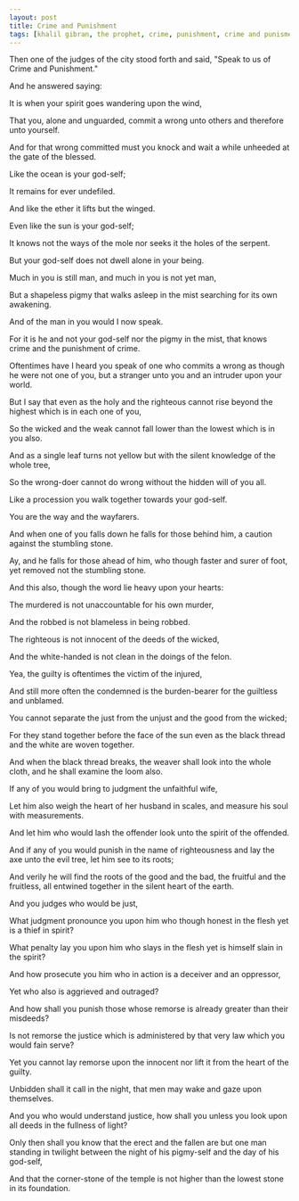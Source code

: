 ```yaml
---
layout: post
title: Crime and Punishment
tags: [khalil gibran, the prophet, crime, punishment, crime and punisment, poetry]
---
```


Then one of the judges of the city stood forth and said, "Speak to us of Crime and Punishment."

And he answered saying:

It is when your spirit goes wandering upon the wind,

That you, alone and unguarded, commit a wrong unto others and therefore unto yourself.

And for that wrong committed must you knock and wait a while unheeded at the gate of the blessed.

Like the ocean is your god-self;

It remains for ever undefiled.

And like the ether it lifts but the winged.

Even like the sun is your god-self;

It knows not the ways of the mole nor seeks it the holes of the serpent.

But your god-self does not dwell alone in your being.

Much in you is still man, and much in you is not yet man,

But a shapeless pigmy that walks asleep in the mist searching for its own awakening.

And of the man in you would I now speak.

For it is he and not your god-self nor the pigmy in the mist, that knows crime and the punishment of crime.

Oftentimes have I heard you speak of one who commits a wrong as though he were not one of you, but a stranger unto you and an intruder upon your world.

But I say that even as the holy and the righteous cannot rise beyond the highest which is in each one of you,

So the wicked and the weak cannot fall lower than the lowest which is in you also.

And as a single leaf turns not yellow but with the silent knowledge of the whole tree,

So the wrong-doer cannot do wrong without the hidden will of you all.

Like a procession you walk together towards your god-self.

You are the way and the wayfarers.

And when one of you falls down he falls for those behind him, a caution against the stumbling stone.

Ay, and he falls for those ahead of him, who though faster and surer of foot, yet removed not the stumbling stone.

And this also, though the word lie heavy upon your hearts:

The murdered is not unaccountable for his own murder,

And the robbed is not blameless in being robbed.

The righteous is not innocent of the deeds of the wicked,

And the white-handed is not clean in the doings of the felon.

Yea, the guilty is oftentimes the victim of the injured,

And still more often the condemned is the burden-bearer for the guiltless and unblamed.

You cannot separate the just from the unjust and the good from the wicked;

For they stand together before the face of the sun even as the black thread and the white are woven together.

And when the black thread breaks, the weaver shall look into the whole cloth, and he shall examine the loom also.

If any of you would bring to judgment the unfaithful wife,

Let him also weigh the heart of her husband in scales, and measure his soul with measurements.

And let him who would lash the offender look unto the spirit of the offended.

And if any of you would punish in the name of righteousness and lay the axe unto the evil tree, let him see to its roots;

And verily he will find the roots of the good and the bad, the fruitful and the fruitless, all entwined together in the silent heart of the earth.

And you judges who would be just,

What judgment pronounce you upon him who though honest in the flesh yet is a thief in spirit?

What penalty lay you upon him who slays in the flesh yet is himself slain in the spirit?

And how prosecute you him who in action is a deceiver and an oppressor,

Yet who also is aggrieved and outraged?

And how shall you punish those whose remorse is already greater than their misdeeds?

Is not remorse the justice which is administered by that very law which you would fain serve?

Yet you cannot lay remorse upon the innocent nor lift it from the heart of the guilty.

Unbidden shall it call in the night, that men may wake and gaze upon themselves.

And you who would understand justice, how shall you unless you look upon all deeds in the fullness of light?

Only then shall you know that the erect and the fallen are but one man standing in twilight between the night of his pigmy-self and the day of his god-self,

And that the corner-stone of the temple is not higher than the lowest stone in its foundation.
